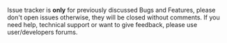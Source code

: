Issue tracker is **only** for  previously discussed Bugs and Features, please don't open issues otherwise, they will be closed without comments. If you need help, technical support or want to give feedback, please use user/developers forums.
